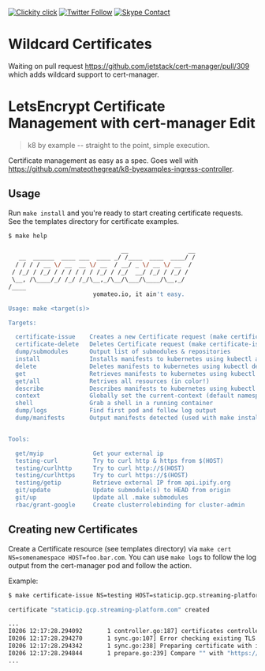 <!--
#                                 __                 __
#    __  ______  ____ ___  ____ _/ /____  ____  ____/ /
#   / / / / __ \/ __ `__ \/ __ `/ __/ _ \/ __ \/ __  /
#  / /_/ / /_/ / / / / / / /_/ / /_/  __/ /_/ / /_/ /
#  \__, /\____/_/ /_/ /_/\__,_/\__/\___/\____/\__,_/
# /____                     matthewdavis.io, holla!
#
#-->

[![Clickity click](https://img.shields.io/badge/k8s%20by%20example%20yo-limit%20time-ff69b4.svg?style=flat-square)](https://k8.matthewdavis.io)
[![Twitter Follow](https://img.shields.io/twitter/follow/yomateod.svg?label=Follow&style=flat-square)](https://twitter.com/yomateod) [![Skype Contact](https://img.shields.io/badge/skype%20id-appsoa-blue.svg?style=flat-square)](skype:appsoa?chat)

# Wildcard Certificates
Waiting on pull request https://github.com/jetstack/cert-manager/pull/309 which adds wildcard support to cert-manager.

# LetsEncrypt Certificate Management with cert-manager Edit

> k8 by example -- straight to the point, simple execution.

Certificate management as easy as a spec. Goes well with https://github.com/mateothegreat/k8-byexamples-ingress-controller.

## Usage

Run `make install` and you're ready to start creating certificate requests.
See the templates directory for certificate examples.

```sh
$ make help

                                __                 __
   __  ______  ____ ___  ____ _/ /____  ____  ____/ /
  / / / / __ \/ __  __ \/ __  / __/ _ \/ __ \/ __  /
 / /_/ / /_/ / / / / / / /_/ / /_/  __/ /_/ / /_/ /
 \__, /\____/_/ /_/ /_/\__,_/\__/\___/\____/\__,_/
/____
                        yomateo.io, it ain't easy.

Usage: make <target(s)>

Targets:

  certificate-issue    Creates a new Certificate request (make certificate-issue NS=somenamespace HOST=foo.bar.com)
  certificate-delete   Deletes Certificate request (make certificate-issue NS=somenamespace HOST=foo.bar.com)
  dump/submodules      Output list of submodules & repositories
  install              Installs manifests to kubernetes using kubectl apply (make manifests to see what will be installed)
  delete               Deletes manifests to kubernetes using kubectl delete (make manifests to see what will be installed)
  get                  Retrieves manifests to kubernetes using kubectl get (make manifests to see what will be installed)
  get/all              Retrives all resources (in color!)
  describe             Describes manifests to kubernetes using kubectl describe (make manifests to see what will be installed)
  context              Globally set the current-context (default namespace)
  shell                Grab a shell in a running container
  dump/logs            Find first pod and follow log output
  dump/manifests       Output manifests detected (used with make install, delete, get, describe, etc)


Tools:

  get/myip              Get your external ip
  testing-curl          Try to curl http & https from $(HOST)
  testing/curlhttp      Try to curl http://$(HOST)
  testing/curlhttps     Try to curl https://$(HOST)
  testing/getip         Retrieve external IP from api.ipify.org
  git/update            Update submodule(s) to HEAD from origin
  git/up                Update all .make submodules
  rbac/grant-google     Create clusterrolebinding for cluster-admin
```

## Creating new Certificates

Create a Certificate resource (see templates directory) via `make cert NS=somenamespace HOST=foo.bar.com`.
You can use `make logs` to follow the log output from the cert-manager pod and follow the action.

Example:

````sh
$ make certificate-issue NS=testing HOST=staticip.gcp.streaming-platform.com

certificate "staticip.gcp.streaming-platform.com" created

...
I0206 12:17:28.294092       1 controller.go:187] certificates controller: syncing item 'testing/staticip.gcp.streaming-platform.com'
I0206 12:17:28.294270       1 sync.go:107] Error checking existing TLS certificate: secret "tls-staticip.gcp.streaming-platform.com" not found
I0206 12:17:28.294342       1 sync.go:238] Preparing certificate with issuer
I0206 12:17:28.294844       1 prepare.go:239] Compare "" with "https://acme-v01.api.letsencrypt.org/acme/reg/28937938"
...
